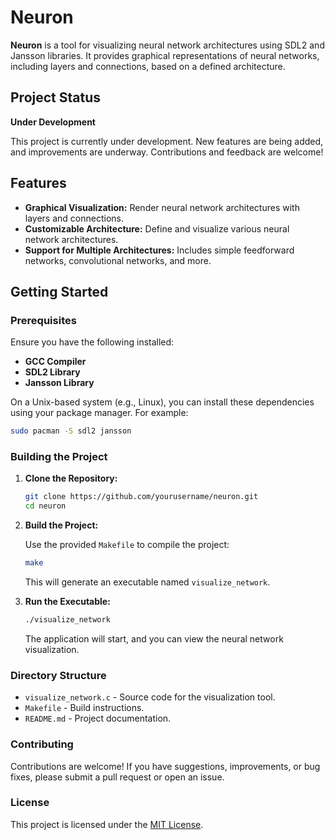 # Neuron

**Neuron** is a tool for visualizing neural network architectures using SDL2 and Jansson libraries. It provides graphical representations of neural networks, including layers and connections, based on a defined architecture.

## Project Status

**Under Development**

This project is currently under development. New features are being added, and improvements are underway. Contributions and feedback are welcome!

## Features

- **Graphical Visualization:** Render neural network architectures with layers and connections.
- **Customizable Architecture:** Define and visualize various neural network architectures.
- **Support for Multiple Architectures:** Includes simple feedforward networks, convolutional networks, and more.

## Getting Started

### Prerequisites

Ensure you have the following installed:

- **GCC Compiler**
- **SDL2 Library**
- **Jansson Library**

On a Unix-based system (e.g., Linux), you can install these dependencies using your package manager. For example:

```sh
sudo pacman -S sdl2 jansson
```

### Building the Project

1. **Clone the Repository:**

   ```sh
   git clone https://github.com/yourusername/neuron.git
   cd neuron
   ```

2. **Build the Project:**

   Use the provided `Makefile` to compile the project:

   ```sh
   make
   ```

   This will generate an executable named `visualize_network`.

3. **Run the Executable:**

   ```sh
   ./visualize_network
   ```

   The application will start, and you can view the neural network visualization.

### Directory Structure

- `visualize_network.c` - Source code for the visualization tool.
- `Makefile` - Build instructions.
- `README.md` - Project documentation.

### Contributing

Contributions are welcome! If you have suggestions, improvements, or bug fixes, please submit a pull request or open an issue.

### License

This project is licensed under the [MIT License](LICENSE).
